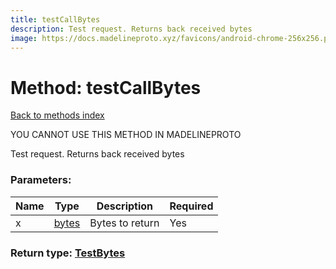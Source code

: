 ```yaml
---
title: testCallBytes
description: Test request. Returns back received bytes
image: https://docs.madelineproto.xyz/favicons/android-chrome-256x256.png
---
```

# Method: testCallBytes  
[Back to methods index](index.md)


YOU CANNOT USE THIS METHOD IN MADELINEPROTO


Test request. Returns back received bytes

### Parameters:

| Name     |    Type       | Description | Required |
|----------|---------------|-------------|----------|
|x|[bytes](../types/bytes.md) | Bytes to return | Yes|


### Return type: [TestBytes](../types/TestBytes.md)

